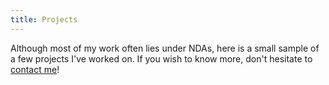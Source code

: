 ```yaml
---
title: Projects
---
```

Although most of my work often lies under NDAs, here is a small sample of a few projects I've worked on. If you wish to know more, don't hesitate to [contact me](/about/#contact)!
